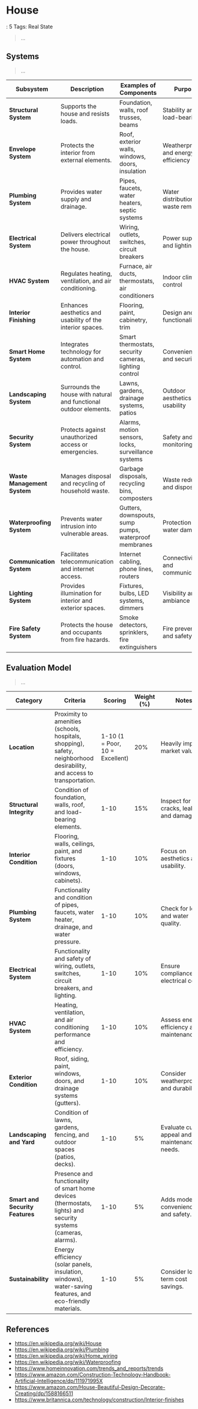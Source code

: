 # House

: 5
Tags: Real State

> …
> 

## Systems

> …
> 

| **Subsystem** | **Description** | **Examples of Components** | **Purpose** |
| --- | --- | --- | --- |
| **Structural System** | Supports the house and resists loads. | Foundation, walls, roof trusses, beams | Stability and load-bearing |
| **Envelope System** | Protects the interior from external elements. | Roof, exterior walls, windows, doors, insulation | Weatherproofing and energy efficiency |
| **Plumbing System** | Provides water supply and drainage. | Pipes, faucets, water heaters, septic systems | Water distribution and waste removal |
| **Electrical System** | Delivers electrical power throughout the house. | Wiring, outlets, switches, circuit breakers | Power supply and lighting |
| **HVAC System** | Regulates heating, ventilation, and air conditioning. | Furnace, air ducts, thermostats, air conditioners | Indoor climate control |
| **Interior Finishing** | Enhances aesthetics and usability of the interior spaces. | Flooring, paint, cabinetry, trim | Design and functionality |
| **Smart Home System** | Integrates technology for automation and control. | Smart thermostats, security cameras, lighting control | Convenience and security |
| **Landscaping System** | Surrounds the house with natural and functional outdoor elements. | Lawns, gardens, drainage systems, patios | Outdoor aesthetics and usability |
| **Security System** | Protects against unauthorized access or emergencies. | Alarms, motion sensors, locks, surveillance systems | Safety and monitoring |
| **Waste Management System** | Manages disposal and recycling of household waste. | Garbage disposals, recycling bins, composters | Waste reduction and disposal |
| **Waterproofing System** | Prevents water intrusion into vulnerable areas. | Gutters, downspouts, sump pumps, waterproof membranes | Protection from water damage |
| **Communication System** | Facilitates telecommunication and internet access. | Internet cabling, phone lines, routers | Connectivity and communication |
| **Lighting System** | Provides illumination for interior and exterior spaces. | Fixtures, bulbs, LED systems, dimmers | Visibility and ambiance |
| **Fire Safety System** | Protects the house and occupants from fire hazards. | Smoke detectors, sprinklers, fire extinguishers | Fire prevention and safety |

## Evaluation Model

> …
> 

| **Category** | **Criteria** | **Scoring** | **Weight (%)** | **Notes** |
| --- | --- | --- | --- | --- |
| **Location** | Proximity to amenities (schools, hospitals, shopping), safety, neighborhood desirability, and access to transportation. | 1-10 (1 = Poor, 10 = Excellent) | 20% | Heavily impacts market value. |
| **Structural Integrity** | Condition of foundation, walls, roof, and load-bearing elements. | 1-10 | 15% | Inspect for cracks, leaks, and damage. |
| **Interior Condition** | Flooring, walls, ceilings, paint, and fixtures (doors, windows, cabinets). | 1-10 | 10% | Focus on aesthetics and usability. |
| **Plumbing System** | Functionality and condition of pipes, faucets, water heater, drainage, and water pressure. | 1-10 | 10% | Check for leaks and water quality. |
| **Electrical System** | Functionality and safety of wiring, outlets, switches, circuit breakers, and lighting. | 1-10 | 10% | Ensure compliance with electrical codes. |
| **HVAC System** | Heating, ventilation, and air conditioning performance and efficiency. | 1-10 | 10% | Assess energy efficiency and maintenance. |
| **Exterior Condition** | Roof, siding, paint, windows, doors, and drainage systems (gutters). | 1-10 | 10% | Consider weatherproofing and durability. |
| **Landscaping and Yard** | Condition of lawns, gardens, fencing, and outdoor spaces (patios, decks). | 1-10 | 5% | Evaluate curb appeal and maintenance needs. |
| **Smart and Security Features** | Presence and functionality of smart home devices (thermostats, lights) and security systems (cameras, alarms). | 1-10 | 5% | Adds modern convenience and safety. |
| **Sustainability** | Energy efficiency (solar panels, insulation, windows), water-saving features, and eco-friendly materials. | 1-10 | 5% | Consider long-term cost savings. |

## References

- https://en.wikipedia.org/wiki/House
- https://en.wikipedia.org/wiki/Plumbing
- https://en.wikipedia.org/wiki/Home_wiring
- https://en.wikipedia.org/wiki/Waterproofing
- https://www.homeinnovation.com/trends_and_reports/trends
- https://www.amazon.com/Construction-Technology-Handbook-Artificial-Intelligence/dp/111971995X
- https://www.amazon.com/House-Beautiful-Design-Decorate-Creating/dp/1588166511
- https://www.britannica.com/technology/construction/Interior-finishes